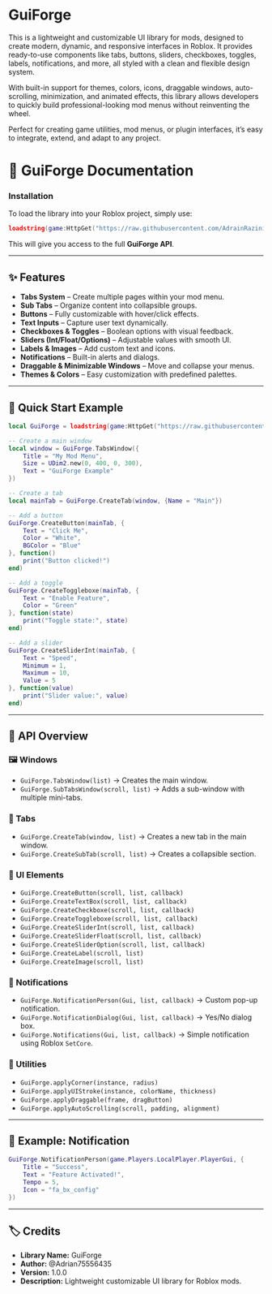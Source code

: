 # GuiForge

This is a lightweight and customizable UI library for mods, designed to create modern, dynamic, and responsive interfaces in Roblox.
It provides ready-to-use components like tabs, buttons, sliders, checkboxes, toggles, labels, notifications, and more, all styled with a clean and flexible design system.

With built-in support for themes, colors, icons, draggable windows, auto-scrolling, minimization, and animated effects, this library allows developers to quickly build professional-looking mod menus without reinventing the wheel.

Perfect for creating game utilities, mod menus, or plugin interfaces, it’s easy to integrate, extend, and adapt to any project.


# 📘 GuiForge Documentation

### Installation
To load the library into your Roblox project, simply use:

```lua
loadstring(game:HttpGet("https://raw.githubusercontent.com/AdrainRazini/GuiForge/refs/heads/main/Modules/Regui.lua"))()
```

This will give you access to the full **GuiForge API**.

---

## ✨ Features
- **Tabs System** – Create multiple pages within your mod menu.  
- **Sub Tabs** – Organize content into collapsible groups.  
- **Buttons** – Fully customizable with hover/click effects.  
- **Text Inputs** – Capture user text dynamically.  
- **Checkboxes & Toggles** – Boolean options with visual feedback.  
- **Sliders (Int/Float/Options)** – Adjustable values with smooth UI.  
- **Labels & Images** – Add custom text and icons.  
- **Notifications** – Built-in alerts and dialogs.  
- **Draggable & Minimizable Windows** – Move and collapse your menus.  
- **Themes & Colors** – Easy customization with predefined palettes.  

---

## 🚀 Quick Start Example

```lua
local GuiForge = loadstring(game:HttpGet("https://raw.githubusercontent.com/AdrainRazini/GuiForge/refs/heads/main/Modules/Regui.lua"))()

-- Create a main window
local window = GuiForge.TabsWindow({
    Title = "My Mod Menu",
    Size = UDim2.new(0, 400, 0, 300),
    Text = "GuiForge Example"
})

-- Create a tab
local mainTab = GuiForge.CreateTab(window, {Name = "Main"})

-- Add a button
GuiForge.CreateButton(mainTab, {
    Text = "Click Me",
    Color = "White",
    BGColor = "Blue"
}, function()
    print("Button clicked!")
end)

-- Add a toggle
GuiForge.CreateToggleboxe(mainTab, {
    Text = "Enable Feature",
    Color = "Green"
}, function(state)
    print("Toggle state:", state)
end)

-- Add a slider
GuiForge.CreateSliderInt(mainTab, {
    Text = "Speed",
    Minimum = 1,
    Maximum = 10,
    Value = 5
}, function(value)
    print("Slider value:", value)
end)
```

---

## 📂 API Overview

### 🖼 Windows
- `GuiForge.TabsWindow(list)` → Creates the main window.  
- `GuiForge.SubTabsWindow(scroll, list)` → Adds a sub-window with multiple mini-tabs.  

### 📑 Tabs
- `GuiForge.CreateTab(window, list)` → Creates a new tab in the main window.  
- `GuiForge.CreateSubTab(scroll, list)` → Creates a collapsible section.  

### 🔘 UI Elements
- `GuiForge.CreateButton(scroll, list, callback)`  
- `GuiForge.CreateTextBox(scroll, list, callback)`  
- `GuiForge.CreateCheckboxe(scroll, list, callback)`  
- `GuiForge.CreateToggleboxe(scroll, list, callback)`  
- `GuiForge.CreateSliderInt(scroll, list, callback)`  
- `GuiForge.CreateSliderFloat(scroll, list, callback)`  
- `GuiForge.CreateSliderOption(scroll, list, callback)`  
- `GuiForge.CreateLabel(scroll, list)`  
- `GuiForge.CreateImage(scroll, list)`  

### 🔔 Notifications
- `GuiForge.NotificationPerson(Gui, list, callback)` → Custom pop-up notification.  
- `GuiForge.NotificationDialog(Gui, list, callback)` → Yes/No dialog box.  
- `GuiForge.Notifications(Gui, list, callback)` → Simple notification using Roblox `SetCore`.  

### 🎨 Utilities
- `GuiForge.applyCorner(instance, radius)`  
- `GuiForge.applyUIStroke(instance, colorName, thickness)`  
- `GuiForge.applyDraggable(frame, dragButton)`  
- `GuiForge.applyAutoScrolling(scroll, padding, alignment)`  

---

## 🎯 Example: Notification
```lua
GuiForge.NotificationPerson(game.Players.LocalPlayer.PlayerGui, {
    Title = "Success",
    Text = "Feature Activated!",
    Tempo = 5,
    Icon = "fa_bx_config"
})
```

---

## 🏷 Credits
- **Library Name:** GuiForge  
- **Author:** @Adrian75556435  
- **Version:** 1.0.0  
- **Description:** Lightweight customizable UI library for Roblox mods.  
